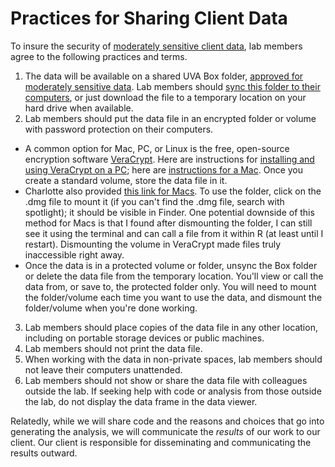 # Practices for Sharing Client Data

To insure the security of [moderately sensitive client data](http://security.virginia.edu/university-data-protection-standards), lab members agree to the following practices and terms.

1. The data will be available on a shared UVA Box folder, [approved for moderately sensitive data](http://its.virginia.edu/box/responsibilities.html). Lab members should [sync this folder to their computers](https://virginia.app.box.com/settings/sync), or just download the file to a temporary location on your hard drive when available.
2. Lab members should put the data file in an encrypted folder or volume with password protection on their computers.
  * A common option for Mac, PC, or Linux is the free, open-source encryption software [VeraCrypt](https://www.veracrypt.fr/en/Home.html). Here are instructions for [installing and using VeraCrypt on a PC](https://securityinabox.org/en/guide/veracrypt/windows/); here are [instructions for a Mac](https://securityinabox.org/en/guide/veracrypt/mac/). Once you create a standard volume, store the data file in it.
  * Charlotte also provided [this link for Macs](https://www.hongkiat.com/blog/encrypt-mac-folder/). To use the folder, click on the .dmg file to mount it (if you can't find the .dmg file, search with spotlight); it should be visible in Finder. One potential downside of this method for Macs is that I found after dismounting the folder, I can still see it using the terminal and can call a file from it within R (at least until I restart). Dismounting the volume in VeraCrypt made files truly inaccessible right away.
  * Once the data is in a protected volume or folder, unsync the Box folder or delete the data file from the temporary location. You'll view or call the data from, or save to, the protected folder only. You will need to mount the folder/volume each time you want to use the data, and dismount the folder/volume when you're done working.
3. Lab members should place copies of the data file in any other location, including on portable storage devices or public machines.
4. Lab members should not print the data file.
5. When working with the data in non-private spaces, lab members should not leave their computers unattended. 
6. Lab members should not show or share the data file with colleagues outside the lab. If seeking help with code or analysis from those outside the lab, do not display the data frame in the data viewer.

Relatedly, while we will share code and the reasons and choices that go into generating the analysis, we will communicate the *results* of our work to our client. Our client is responsible for disseminating and communicating the results outward.
